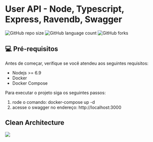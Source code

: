 # User API - Node, Typescript, Express, Ravendb, Swagger

![GitHub repo size](https://img.shields.io/github/repo-size/willianmarquess/nodetscleanarchitecture?style=for-the-badge)
![GitHub language count](https://img.shields.io/github/languages/count/willianmarquess/nodetscleanarchitecture?style=for-the-badge)
![GitHub forks](https://img.shields.io/github/forks/willianmarquess/nodetscleanarchitecture?style=for-the-badge)

## 💻 Pré-requisitos

Antes de começar, verifique se você atendeu aos seguintes requisitos:
* Nodejs >= 6.9
* Docker
* Docker Compose


Para executar o projeto siga os seguintes passos:
1. rode o comando: docker-compose up -d
2. acesse o swagger no endereço: http://localhost:3000

## Clean Architecture

<img src="https://blog.cleancoder.com/uncle-bob/images/2012-08-13-the-clean-architecture/CleanArchitecture.jpg"></img>
